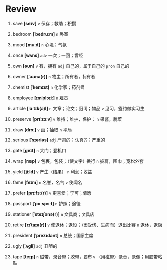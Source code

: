 # Review
1. save **[seɪv]** `v` 保存；救助；积攒

2. bedroom **[ˈbedruːm]** `n` 卧室

3. mood **[muːd]** `n` 心境；气氛

4. once **[wʌns]** `adv` 一次；一回；曾经

5. own **[əʊn]** `v` 有，拥有 `adj` 自己的，属于自己的 `pron` 自己的

6. owner **[ˈəʊnə(r)]** `n` 物主；所有者，拥有者

7. chemist **[ˈkemɪst]** `n` 化学家；药剂师

8. employee **[ɪmˈplɔɪiː]** `n` 雇员

9. article **[ˈɑːtɪk(ə)l]** `n` 文章；论文；冠词；物品 `v` 见习，签约做实习生

10. preserve **[prɪˈzɜːv]** `v` 维持；维护，保护； `n` 果酱，腌菜

11. draw **[drɔː]** `v` 画；抽取 `n` 平局

12. serious **[ˈsɪəriəs]** `adj` 严肃的；认真的；严重的

13. gate **[ɡeɪt]** `n` 大门；登机口

14. wrap **[ræp]** `v` 包裹，包装；（使文字）换行 `n` 披肩，围巾；宽松外套

15. yield **[jiːld]** `v` 产生（结果） `n` 利润；收益

16. fame **[feɪm]** `n` 名誉，名气 `v` 使闻名

17. prefer **[prɪˈfɜː(r)]** `v` 更喜爱；宁可；情愿

18. passport **[ˈpɑːspɔːt]** `n` 护照；途径

19. stationer **[ˈsteɪʃənə(r)]** `n` 文具商；文具店

20. retire **[rɪˈtaɪə(r)]** `v` 使退休；退役；（因受伤、生病而）退出比赛 `n` 退休，退隐

21. president **[ˈprezɪdənt]** `n` 总统；国家主席

22. ugly **[ˈʌɡli]** `adj` 丑陋的

23. tape **[teɪp]** `n` 磁带，录音带；胶带，胶布 `v` （用磁带）录音，录像；用胶带粘贴

